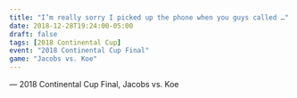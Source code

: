 ```yaml
---
title: "I’m really sorry I picked up the phone when you guys called …"
date: 2018-12-28T19:24:00-05:00
draft: false
tags: [2018 Continental Cup]
event: "2018 Continental Cup Final"
game: "Jacobs vs. Koe"
---
```

— 2018 Continental Cup Final, Jacobs vs. Koe
<!--more--> 